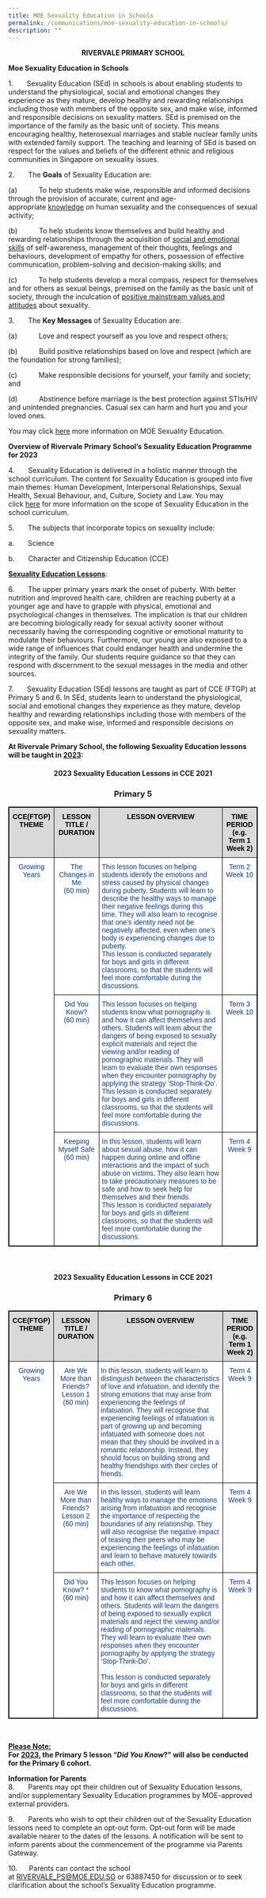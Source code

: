 ```yaml
---
title: MOE Sexuality Education in Schools
permalink: /communications/moe-sexuality-education-in-schools/
description: ""
---
```

<p style="text-align:center;"><b>RIVERVALE PRIMARY SCHOOL</b></p>

**Moe Sexuality Education in Schools**

1.       Sexuality Education (SEd) in schools is about enabling students to understand the physiological, social and emotional changes they experience as they mature, develop healthy and rewarding relationships including those with members of the opposite sex, and make wise, informed and responsible decisions on sexuality matters. SEd is premised on the importance of the family as the basic unit of society. This means encouraging healthy, heterosexual marriages and stable nuclear family units with extended family support. The teaching and learning of SEd is based on respect for the values and beliefs of the different ethnic and religious communities in Singapore on sexuality issues.

2.       The **Goals** of Sexuality Education are:

(a)           To help students make wise, responsible and informed decisions through the provision of accurate, current and age-appropriate <u>knowledge</u> on human sexuality and the consequences of sexual activity;

(b)           To help students know themselves and build healthy and rewarding relationships through the acquisition of <u>social and emotional skills</u> of self-awareness, management of their thoughts, feelings and behaviours, development of empathy for others, possession of effective communication, problem-solving and decision-making skills; and

(c)           To help students develop a moral compass, respect for themselves and for others as sexual beings, premised on the family as the basic unit of society, through the inculcation of <u>positive mainstream values and attitudes</u> about sexuality.

3.       The **Key Messages** of Sexuality Education are:

(a)           Love and respect yourself as you love and respect others;

(b)           Build positive relationships based on love and respect (which are the foundation for strong families);

(c)           Make responsible decisions for yourself, your family and society; and

(d)           Abstinence before marriage is the best protection against STIs/HIV and unintended pregnancies. Casual sex can harm and hurt you and your loved ones.

You may click [here](https://go.gov.sg/moe-sexuality-education) more information on MOE Sexuality Education.

**Overview of Rivervale Primary** **School’s** **Sexuality Education Programme for 2023**

4.       Sexuality Education is delivered in a holistic manner through the school curriculum. The content for Sexuality Education is grouped into five main themes: Human Development, Interpersonal Relationships, Sexual Health, Sexual Behaviour, and, Culture, Society and Law. You may click [here](https://go.gov.sg/moe-sexuality-education-scope) for more information on the scope of Sexuality Education in the school curriculum.

5.       The subjects that incorporate topics on sexuality include:

a.       Science

b.       Character and Citizenship Education (CCE)

**<u>Sexuality Education Lessons</u>**:

6.       The upper primary years mark the onset of puberty. With better nutrition and improved health care, children are reaching puberty at a younger age and have to grapple with physical, emotional and psychological changes in themselves. The implication is that our children are becoming biologically ready for sexual activity sooner without necessarily having the corresponding cognitive or emotional maturity to modulate their behaviours. Furthermore, our young are also exposed to a wide range of influences that could endanger health and undermine the integrity of the family. Our students require guidance so that they can respond with discernment to the sexual messages in the media and other sources.

7\.       Sexuality Education (SEd) lessons are taught as part of CCE (FTGP) at Primary 5 and 6. In SEd, students learn to understand the physiological, social and emotional changes they experience as they mature, develop healthy and rewarding relationships including those with members of the opposite sex, and make wise, informed and responsible decisions on sexuality matters. 

  

**At Rivervale Primary School, the following Sexuality Education lessons will be taught in <u>2023</u>:**

<h4 style="text-align:center;">2023 Sexuality Education Lessons in CCE 2021</h4>

<h3 style="text-align:center;">Primary 5</h3>

<style type="text/css">
.tg  {border-collapse:collapse;border-spacing:0;}
.tg td{border-color:black;border-style:solid;border-width:1px;font-family:Arial, sans-serif;font-size:14px;
  overflow:hidden;padding:10px 5px;word-break:normal;}
.tg th{border-color:black;border-style:solid;border-width:1px;font-family:Arial, sans-serif;font-size:14px;
  font-weight:normal;overflow:hidden;padding:10px 5px;word-break:normal;}
.tg .tg-vlyg{background-color:#D9D9D9;color:#0C3989;font-weight:bold;text-align:center;vertical-align:top}
.tg .tg-u2s6{background-color:#FFF;color:#0C3989;text-align:center;vertical-align:top}
.tg .tg-vvbc{background-color:#FFF;color:#0C3989;text-align:left;vertical-align:top}
</style>
<table class="tg" style="border: 1px solid black">
<thead>
  <tr>
    <th class="tg-vlyg" style="border: 1px solid black"><span style="color:black">CCE(FTGP) THEME</span></th>
    <th class="tg-vlyg" style="border: 1px solid black"><span style="color:black">LESSON TITLE / DURATION</span></th>
    <th class="tg-vlyg" style="border: 1px solid black"><span style="color:black">LESSON OVERVIEW</span></th>
    <th class="tg-vlyg" style="border: 1px solid black"><span style="color:black">TIME PERIOD</span><br><span style="color:black">(e.g. Term 1 Week 2)</span></th>
  </tr>
</thead>
<tbody>
  <tr>
    <td class="tg-u2s6" rowspan="3" style="border: 1px solid black">Growing Years</td>
    <td class="tg-u2s6" style="border: 1px solid black">The Changes in Me<br>(60 min)</td>
    <td class="tg-vvbc" style="border: 1px solid black">This lesson focuses on helping students identify the emotions and stress caused by physical changes during puberty. Students will learn to describe the healthy ways to manage their negative feelings during this time. They will also learn to recognise that one’s identity need not be negatively affected, even when one’s body is experiencing changes due to puberty.<br>This lesson is conducted separately for boys and girls in different classrooms, so that the students will feel more comfortable during the discussions.</td>
    <td class="tg-u2s6" style="border: 1px solid black">Term 2 Week 10</td>
  </tr>
  <tr>
    <td class="tg-u2s6" style="border: 1px solid black"> Did You Know?<br>(60 min)<br> </td>
    <td class="tg-vvbc" style="border: 1px solid black">This lesson focuses on helping students know what pornography is and how it can affect themselves and others. Students will learn about the dangers of being exposed to sexually explicit materials and reject the viewing and/or reading of pornographic materials. They will learn to evaluate their own responses when they encounter pornography by applying the strategy ‘Stop-Think-Do’.<br>This lesson is conducted separately for boys and girls in different classrooms, so that the students will feel more comfortable during the discussions.</td>
    <td class="tg-u2s6" style="border: 1px solid black">Term 3 Week 10</td>
  </tr>
  <tr>
    <td class="tg-u2s6" style="border: 1px solid black">Keeping Myself Safe<br>(60 min)<br> </td>
    <td class="tg-vvbc" style="border: 1px solid black">In this lesson, students will learn about sexual abuse, how it can happen during online and offline interactions and the impact of such abuse on victims. They also learn how to take precautionary measures to be safe and how to seek help for themselves and their friends.<br>This lesson is conducted separately for boys and girls in different classrooms, so that the students will feel more comfortable during the discussions.</td>
    <td class="tg-u2s6" style="border: 1px solid black">Term 4 Week 9</td>
  </tr>
</tbody>
</table><br>

<h4 style="text-align:center;">2023 Sexuality Education Lessons in CCE 2021</h4>

<h3 style="text-align:center;">Primary 6</h3>

<style type="text/css">
.tg  {border-collapse:collapse;border-spacing:0;}
.tg td{border-color:black;border-style:solid;border-width:1px;font-family:Arial, sans-serif;font-size:14px;
  overflow:hidden;padding:10px 5px;word-break:normal;}
.tg th{border-color:black;border-style:solid;border-width:1px;font-family:Arial, sans-serif;font-size:14px;
  font-weight:normal;overflow:hidden;padding:10px 5px;word-break:normal;}
.tg .tg-vlyg{background-color:#D9D9D9;color:#0C3989;font-weight:bold;text-align:center;vertical-align:top}
.tg .tg-u2s6{background-color:#FFF;color:#0C3989;text-align:center;vertical-align:top}
.tg .tg-vvbc{background-color:#FFF;color:#0C3989;text-align:left;vertical-align:top}
</style>
<table class="tg" style="border: 1px solid black">
<thead>
  <tr>
    <th class="tg-vlyg" style="border: 1px solid black"><span style="color:black">CCE(FTGP) THEME</span></th>
    <th class="tg-vlyg" style="border: 1px solid black"><span style="color:black">LESSON TITLE / DURATION</span></th>
    <th class="tg-vlyg" style="border: 1px solid black"><span style="color:black">LESSON OVERVIEW</span></th>
    <th class="tg-vlyg" style="border: 1px solid black"><span style="color:black">TIME PERIOD</span><br><span style="color:black">(e.g. Term 1 Week 2)</span></th>
  </tr>
</thead>
<tbody>
  <tr>
    <td class="tg-u2s6" rowspan="3" style="border: 1px solid black">Growing Years</td>
    <td class="tg-u2s6" style="border: 1px solid black">Are We More than Friends?<br>Lesson 1<br>(60 min)</td>
    <td class="tg-vvbc" style="border: 1px solid black">In this lesson, students will learn to distinguish between the characteristics of love and infatuation, and identify the strong emotions that may arise from experiencing the feelings of infatuation. They will recognise that experiencing feelings of infatuation is part of growing up and becoming infatuated with someone does not mean that they should be involved in a romantic relationship. Instead, they should focus on building strong and healthy friendships with their circles of friends.</td>
    <td class="tg-u2s6" style="border: 1px solid black">Term 4 Week 9</td>
  </tr>
  <tr>
    <td class="tg-u2s6" style="border: 1px solid black">Are We More than Friends?<br>Lesson 2<br>(60 min)</td>
    <td class="tg-vvbc" style="border: 1px solid black">In this lesson, students will learn healthy ways to manage the emotions arising from infatuation and recognise the importance of respecting the boundaries of any relationship. They will also recognise the negative impact of teasing their peers who may be experiencing the feelings of infatuation and learn to behave maturely towards each other.</td>
    <td class="tg-u2s6" style="border: 1px solid black">Term 4 Week 9</td>
  </tr>
  <tr>
    <td class="tg-u2s6" style="border: 1px solid black">Did You Know? *<br>(60 min)<br> <br> </td>
    <td class="tg-vvbc" style="border: 1px solid black">This lesson focuses on helping students to know what pornography is and how it can affect themselves and others. Students will learn the dangers of being exposed to sexually explicit materials and reject the viewing and/or reading of pornographic materials. They will learn to evaluate their own responses when they encounter pornography by applying the strategy ‘Stop-Think-Do’.<br> <br>This lesson is conducted separately for boys and girls in different classrooms, so that the students will feel more comfortable during the discussions.</td>
    <td class="tg-u2s6">Term 4 Week 9</td>
  </tr>
</tbody>
</table><br>

**<u>Please Note:</u>** <br>
**For <u>2023</u>, the Primary 5 lesson “_Did You Know_?” will also be conducted for the Primary 6 cohort.**

**Information for Parents** <br>
8.       Parents may opt their children out of Sexuality Education lessons, and/or supplementary Sexuality Education programmes by MOE-approved external providers.

9.       Parents who wish to opt their children out of the Sexuality Education lessons need to complete an opt-out form. Opt-out form will be made available nearer to the dates of the lessons. A notification will be sent to inform parents about the commencement of the programme via Parents Gateway.

10.      Parents can contact the school at [RIVERVALE\_PS@MOE.EDU.SG](mailto:RIVERVALE_PS@MOE.EDU.SG) or 63887450 for discussion or to seek clarification about the school’s Sexuality Education programme.